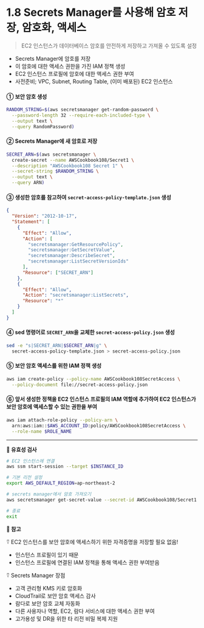 # 1.8 Secrets Manager를 사용해 암호 저장, 암호화, 액세스

> EC2 인스턴스가 데이터베이스 암호를 안전하게 저장하고 가져올 수 있도록 설정

- Secrets Manager에 암호를 저장
- 이 암호에 대한 액세스 권한을 가진 IAM 정책 생성
- EC2 인스턴스 프로필에 암호에 대한 액세스 권한 부여
- 사전준비; VPC, Subnet, Routing Table, (이미 배포된) EC2 인스턴스

#### ① 보안 암호 생성

```bash
RANDOM_STRING=$(aws secretsmanager get-random-password \
  --password-length 32 --require-each-included-type \
  --output text \
  --query RandomPassword)
```

#### ② Secrets Manager에 새 암호로 저장

```bash
SECRET_ARN=$(aws secretsmanager \
  create-secret --name AWSCookbook108/Secret1 \
  --description "AWSCookbook108 Secret 1" \
  --secret-string $RANDOM_STRING \
  --output text \
  --query ARN)
```

#### ③ 생성한 암호를 참고하여 `secret-access-policy-template.json` 생성

```json
{
  "Version": "2012-10-17",
  "Statement": [
    {
      "Effect": "Allow",
      "Action": [
        "secretsmanager:GetResourcePolicy",
        "secretsmanager:GetSecretValue",
        "secretsmanager:DescribeSecret",
        "secretsmanager:ListSecretVersionIds"
      ],
      "Resource": ["SECRET_ARN"]
    },
    {
      "Effect": "Allow",
      "Action": "secretsmanager:ListSecrets",
      "Resource": "*"
    }
  ]
}
```

#### ④ sed 명령어로 `SECRET_ARN`을 교체한 `secret-access-policy.json` 생성

```bash
sed -e "s|SECRET_ARN|$SECRET_ARN|g" \
  secret-access-policy-template.json > secret-access-policy.json
```

#### ⑤ 보안 암호 액세스를 위한 IAM 정책 생성

```bash
aws iam create-policy --policy-name AWSCookbook108SecretAccess \
  --policy-document file://secret-access-policy.json
```

#### ⑥ 앞서 생성한 정책을 EC2 인스턴스 프로필의 IAM 역할에 추가하여 EC2 인스턴스가 보안 암호에 액세스할 수 있는 권한을 부여

```bash
aws iam attach-role-policy --policy-arn \
  arn:aws:iam::$AWS_ACCOUNT_ID:policy/AWSCookbook108SecretAccess \
  --role-name $ROLE_NAME
```

---

**🥕 유효성 검사**

```bash
# EC2 인스턴스에 연결
aws ssm start-session --target $INSTANCE_ID

# 기본 리전 설정
export AWS_DEFAULT_REGION=ap-northeast-2

# secrets manager에서 암호 가져오기
aws secretsmanager get-secret-value --secret-id AWSCookbook108/Secret1

# 종료
exit
```

**🥕 참고**

⍢ EC2 인스턴스를 보안 암호에 액세스하기 위한 자격증명을 저장할 필요 없음!

- 인스턴스 프로필이 있기 때문
- 인스턴스 프로필에 연결된 IAM 정책을 통해 액세스 권한 부여받음

⍢ Secrets Manager 장점

- 고객 관리형 KMS 키로 암호화
- CloudTrail로 보안 암호 액세스 감사
- 람다로 보안 암호 교체 자동화
- 다른 사용자나 역할, EC2, 람다 서비스에 대한 액세스 권한 부여
- 고가용성 및 DR을 위한 타 리전 비밀 복제 지원
